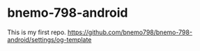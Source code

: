 # bnemo-798-android
This is my first repo.
https://github.com/bnemo798/bnemo-798-android/settings/og-template
